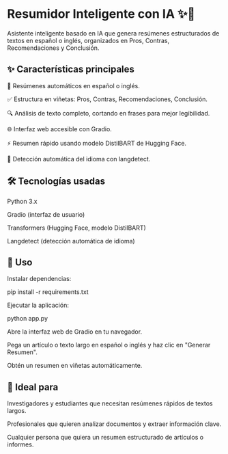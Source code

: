 # Resumidor Inteligente con IA ✨📝

Asistente inteligente basado en IA que genera resúmenes estructurados de textos en español o inglés, organizados en Pros, Contras, Recomendaciones y Conclusión.

## ✨ Características principales

📝 Resúmenes automáticos en español o inglés.

✅ Estructura en viñetas: Pros, Contras, Recomendaciones, Conclusión.

🔍 Análisis de texto completo, cortando en frases para mejor legibilidad.

🌐 Interfaz web accesible con Gradio.

⚡ Resumen rápido usando modelo DistilBART de Hugging Face.

🧠 Detección automática del idioma con langdetect.

## 🛠️ Tecnologías usadas

Python 3.x

Gradio (interfaz de usuario)

Transformers (Hugging Face, modelo DistilBART)

Langdetect (detección automática de idioma)

## 🚀 Uso

Instalar dependencias:

pip install -r requirements.txt


Ejecutar la aplicación:

python app.py


Abre la interfaz web de Gradio en tu navegador.

Pega un artículo o texto largo en español o inglés y haz clic en "Generar Resumen".

Obtén un resumen en viñetas automáticamente.

## 🎯 Ideal para

Investigadores y estudiantes que necesitan resúmenes rápidos de textos largos.

Profesionales que quieren analizar documentos y extraer información clave.

Cualquier persona que quiera un resumen estructurado de artículos o informes.
